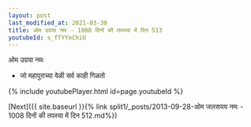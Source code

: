 ```yaml
---
layout: post
last_modified_at: 2021-03-30
title: ओम उग्रया नमः - 1008 दिनों की तपस्या में दिन 513
youtubeId: s_fTYYeChiU
---
```

 
 
 ओम उग्रया नमः  
 
 -  जो महापुराच्या वेळी सर्व काही गिळतो 
 
  
 
  
 
 
 
 
 
 


{% include youtubePlayer.html id=page.youtubeId %}
 
[Next]({{ site.baseurl }}{% link  split1/_posts/2013-09-28-ओम जलसयय नमः - 1008 दिनों की तपस्या में दिन 512.md%})
 
